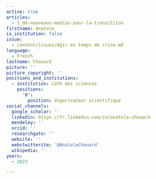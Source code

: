 ```yaml
---
active: true
articles:
  - 1_de-nouveaux-medias-pour-la-transititon
firstname: Anatole
is_institution: false
issue:
  - content/issues/Agir en temps de crise.md
language:
  - French
lastname: Chouard
picture: ''
picture_copyright: ''
positions_and_institutions:
  - institution: Café des sciences
    positions:
      '0':
        position: Vugarisateur scientifique
social_channels:
  google_scholar: ''
  linkedin: https://fr.linkedin.com/in/anatole-chouard
  mendeley: ''
  orcid: ''
  researchgate: ''
  website: ''
  webstwitterite: '@AnatoleChouard'
  wikipedia: ''
years:
  - 2023

---
```

